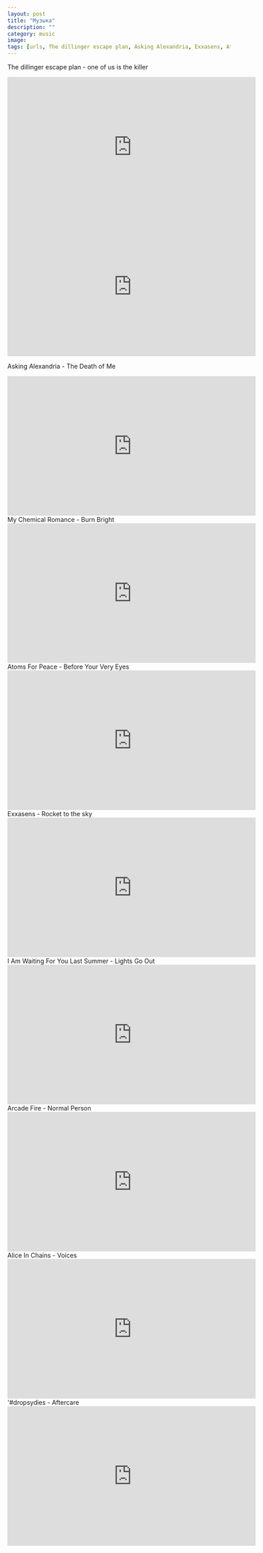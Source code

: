 ```yaml
---
layout: post
title: "Музыка"
description: ""
category: music
image: 
tags: [urls, The dillinger escape plan, Asking Alexandria, Exxasens, Atoms For Peace, Arcade Fire, I Am Waiting For You Last Summer,Alice In Chains ,dropsydies]
---
```

The dillinger escape plan - one of us is the killer
<div class="embed-container">
	<iframe 
	src="http://www.youtube.com/embed/d-FKM3eZTO8"
	width="560" height="315"
	frameborder="0">&nbsp;</iframe>
</div>
<iframe 
 src="http://www.youtube.com/embed/d-FKM3eZTO8"
 width="560" height="315"
 frameborder="0">&nbsp;</iframe>

Asking Alexandria - The Death of Me
<iframe width="560" height="315" src="http://www.youtube.com/embed/Xl1lS6B9pMc" frameborder="0">&nbsp;</iframe>
My Chemical Romance - Burn Bright
<iframe width="560" height="315" src="http://www.youtube.com/embed/d9ClqIzZwYw" frameborder="0">&nbsp;</iframe>
Atoms For Peace - Before Your Very Eyes
<iframe width="560" height="315" src="http://www.youtube.com/embed/ZWrUEsVrdSU" frameborder="0">&nbsp;</iframe> 
Exxasens - Rocket to the sky
<iframe width="560" height="315" src="http://www.youtube.com/embed/WSX2vcBzbNs" frameborder="0">&nbsp;</iframe>
I Am Waiting For You Last Summer - Lights Go Out 
<iframe width="560" height="315" src="http://www.youtube.com/embed/688430f8xTw" frameborder="0">&nbsp;</iframe> 
Arcade Fire - Normal Person 
<iframe width="560" height="315" src="http://www.youtube.com/embed/GqeAsmNLja0" frameborder="0">&nbsp;</iframe> 
Alice In Chains - Voices 
<iframe width="560" height="315" src="http://www.youtube.com/embed/7YDPNl7PeUU" frameborder="0">&nbsp;</iframe>
'#dropsydies - Aftercare 
<iframe width="560" height="315" src="http://www.youtube.com/embed/GnXfkymbxGw" frameborder="0">&nbsp;</iframe> 
